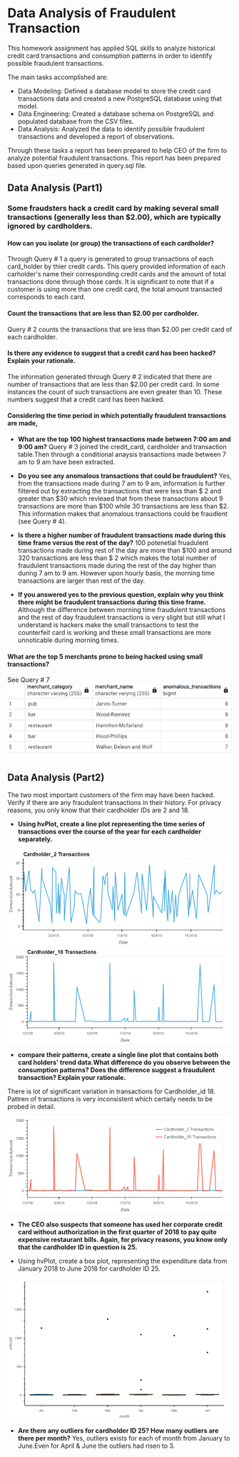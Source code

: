 
#  Data Analysis of Fraudulent Transaction

This homework assignment has applied SQL skills to analyze historical credit card transactions and consumption patterns in order to identify possible fraudulent transactions.

The main tasks accomplished are:

* Data Modeling: Defined a database model to store the credit card transactions data and created a new PostgreSQL database using that model.
* Data Engineering: Created a database schema on PostgreSQL and populated database from the CSV files.
* Data Analysis: Analyzed the data to identify possible fraudulent transactions and developed a report of observations.
 
 
Through these tasks a report has been prepared to help CEO of the firm to analyze potential fraudulent transactions. This report has been prepared based upon queries generated in query.sql file.

## Data Analysis (Part1)

### Some fraudsters hack a credit card by making several small transactions (generally less than $2.00), which are typically ignored by cardholders.

#### How can you isolate (or group) the transactions of each cardholder?

   Through Query # 1 a query is generated to group transactions of each card_holder by thier credit cards. This query provided information of each carholder's name their corresponding credit cards and the amount of total transactions done through those cards. It is significant to note that if a customer is using more than one credit card, the total amount transacted corresponds to each card.
   
#### Count the transactions that are less than $2.00 per cardholder.

   Query # 2 counts the transactions that are less than $2.00 per credit card of each cardholder.
   
#### Is there any evidence to suggest that a credit card has been hacked? Explain your rationale.

   The information generated through Query # 2 indicated that there are number of transactions that are less than $2.00 per credit card. In some instances the count of such transactions are even greater than 10. These numbers suggest that a credit card has been hacked.

#### Considering the time period in which potentially fraudulent transactions are made,

*  **What are the top 100 highest transactions made between 7:00 am and 9:00 am?** 
    Query # 3 joined the credit_card, cardholder and transaction table.Then through a conditional anaysis transactions made between 7 am to 9 am have been extracted. 
   
*  **Do you see any anomalous transactions that could be fraudulent?** 
   Yes, from the transactions made during 7 am to 9 am, information is further filtered out by extracting the transactions that were less than $ 2 and greater than $30 which revleaed that from these transactions about 9 transactions are more than $100 while 30 transactions are less than $2. This information makes that anomalous transactions could be fraudlent (see Query # 4).

*  **Is there a higher number of fraudulent transactions made during this time frame versus the rest of the day?** 
   100 potenetial fruadulent transactions made during rest of the day are more than $100 and around 320 transactions are less than $ 2 which makes the total number of fraudulent transactions made during the rest of the day higher than during 7 am to 9 am. However upon hourly basis, the morning time transactions are larger than rest of the day.

*  **If you answered yes to the previous question, explain why you think there might be fraudulent transactions during this time frame.** 
   Although the difference between morning time fraudulent transactions and the rest of day fraudulent transactions is very slight but still what I understand is hackers make the small transactions to test the counterfeit card is working and these small transactions are more unnoticable during morning times.  

#### What are the top 5 merchants prone to being hacked using small transactions?
See Query # 7 
![top_5_merchants](top_5_merchants.png)


## Data Analysis (Part2)

The two most important customers of the firm may have been hacked. Verify if there are any fraudulent transactions in their history. For privacy reasons, you only know that their cardholder IDs are 2 and 18.

* **Using hvPlot, create a line plot representing the time series of transactions over the course of the year for each cardholder separately.**

![cardholder_2](cardholder_2.png)    ![cardholder_18](cardholder_18.png)


*  **compare their patterns, create a single line plot that contains both card holders' trend data.What difference do you observe between the consumption patterns? Does the difference suggest a fraudulent transaction? Explain your rationale.**

There is lot of significant variation in transactions for Cardholder_id 18. Pattren of transactions is very inconsistent which certaily needs to be probed in detail.

![combined_Chart](combined_chart.png)


* **The CEO also suspects that someone has used her corporate credit card without authorization in the first quarter of 2018 to pay quite expensive restaurant bills. Again, for privacy reasons, you know only that the cardholder ID in question is 25.**

* Using hvPlot, create a box plot, representing the expenditure data from January 2018 to June 2018 for cardholder ID 25.

![box_plot](box_plot.png)

* **Are there any outliers for cardholder ID 25? How many outliers are there per month?**
Yes, outliers exists for each of month from January to June.Even for April & June the outliers had risen to 3.


     
   
  